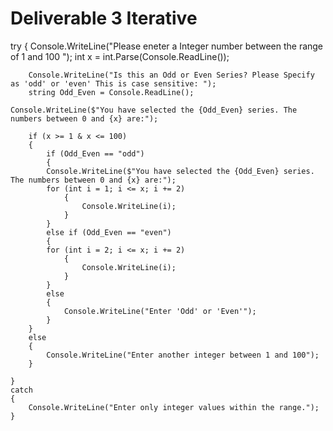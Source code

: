 # Deliverable 3 Iterative
 try
    {
        Console.WriteLine("Please eneter a Integer number between the range of 1 and 100 ");
        int x = int.Parse(Console.ReadLine());

        Console.WriteLine("Is this an Odd or Even Series? Please Specify as 'odd' or 'even' This is case sensitive: ");
        string Odd_Even = Console.ReadLine();

    Console.WriteLine($"You have selected the {Odd_Even} series. The numbers between 0 and {x} are:");

        if (x >= 1 & x <= 100)
        {
            if (Odd_Even == "odd")
            {
            Console.WriteLine($"You have selected the {Odd_Even} series. The numbers between 0 and {x} are:");
            for (int i = 1; i <= x; i += 2)
                {
                    Console.WriteLine(i);
                }
            }
            else if (Odd_Even == "even")
            {         
            for (int i = 2; i <= x; i += 2)
                {
                    Console.WriteLine(i);
                }
            }
            else
            {
                Console.WriteLine("Enter 'Odd' or 'Even'");
            }
        }
        else
        {
            Console.WriteLine("Enter another integer between 1 and 100");
        }

    }
    catch
    {
        Console.WriteLine("Enter only integer values within the range.");
    }
